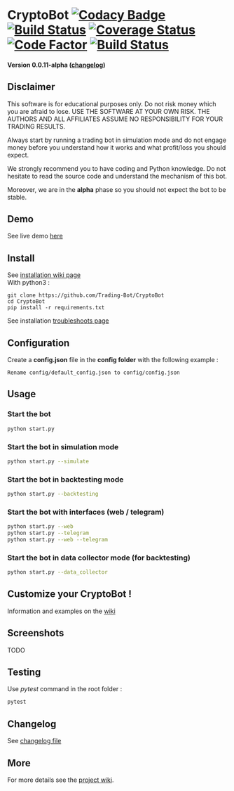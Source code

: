 # CryptoBot [![Codacy Badge](https://api.codacy.com/project/badge/Grade/c83a127c42ba4a389ca86a92fba7c53c)](https://www.codacy.com/app/paul.bouquet/CryptoBot?utm_source=github.com&amp;utm_medium=referral&amp;utm_content=Trading-Bot/CryptoBot&amp;utm_campaign=Badge_Grade) [![Build Status](https://api.travis-ci.org/Trading-Bot/CryptoBot.svg?branch=dev)](https://travis-ci.org/Trading-Bot/CryptoBot) [![Coverage Status](https://coveralls.io/repos/github/Trading-Bot/CryptoBot/badge.svg?branch=dev)](https://coveralls.io/github/Trading-Bot/CryptoBot?branch=dev) [![Code Factor](https://www.codefactor.io/Content/badges/None.svg)](https://www.codefactor.io/repository/github/trading-bot/cryptobot/overview/dev) [![Build Status](https://semaphoreci.com/api/v1/herklos/cryptobot/branches/dev/shields_badge.svg)](https://semaphoreci.com/herklos/cryptobot)

#### Version 0.0.11-alpha ([changelog](https://github.com/Trading-Bot/CryptoBot/tree/alpha/docs/CHANGELOG.md))

## Disclaimer
This software is for educational purposes only. Do not risk money which 
you are afraid to lose. USE THE SOFTWARE AT YOUR OWN RISK. THE AUTHORS 
AND ALL AFFILIATES ASSUME NO RESPONSIBILITY FOR YOUR TRADING RESULTS. 

Always start by running a trading bot in simulation mode and do not engage money
before you understand how it works and what profit/loss you should
expect.

We strongly recommend you to have coding and Python knowledge. Do not 
hesitate to read the source code and understand the mechanism of this bot.

Moreover, we are in the **alpha** phase so you should not expect the bot to be stable.

## Demo
See live demo [here](https://twitter.com/HerklosBotCrypt)

## Install
See [installation wiki page](https://github.com/Trading-Bot/CryptoBot/wiki/Installation)
<br>With python3 : 
```
git clone https://github.com/Trading-Bot/CryptoBot
cd CryptoBot
pip install -r requirements.txt
```
See installation [troubleshoots page](https://github.com/Trading-Bot/CryptoBot/wiki/Installation)

## Configuration
Create a **config.json** file in the **config folder** with the following example :
```
Rename config/default_config.json to config/config.json
```

## Usage
### Start the bot
```bash
python start.py
```
### Start the bot in simulation mode
```bash
python start.py --simulate
```
### Start the bot in backtesting mode
```bash
python start.py --backtesting
```
### Start the bot with interfaces (web / telegram)
```bash
python start.py --web 
python start.py --telegram
python start.py --web --telegram 
```
### Start the bot in data collector mode (for backtesting)
```bash
python start.py --data_collector
```
## Customize your CryptoBot !
Information and examples on the [wiki](https://github.com/Trading-Bot/CryptoBot/wiki/Customize-your-CryptoBot)

## Screenshots
TODO

## Testing
Use *pytest* command in the root folder : 
```bash
pytest
```

## Changelog
See [changelog file](https://github.com/Trading-Bot/CryptoBot/tree/alpha/docs/CHANGELOG.md)

## More
For more details see the [project wiki](https://github.com/Herklos-Bots/CryptoBot/wiki).

